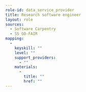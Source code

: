 ```yaml
---
role-id: data_service_provider
title: Research software engineer
layout: role
sources: 
  - Software Carpentry
  - SS GO-FAIR
mapping: 
  - 
    keyskill: ""
    level: ""
    support_providers: 
      - ""
    materials: 
      - 
        title: ""
        href: ""
---
```

